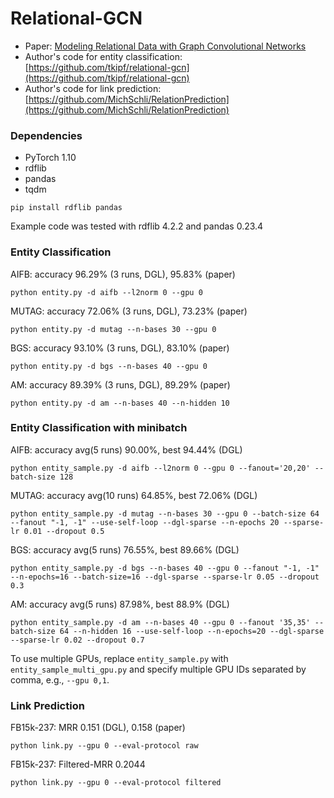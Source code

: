 # Relational-GCN

* Paper: [Modeling Relational Data with Graph Convolutional Networks](https://arxiv.org/abs/1703.06103)
* Author's code for entity classification: [https://github.com/tkipf/relational-gcn](https://github.com/tkipf/relational-gcn)
* Author's code for link prediction: [https://github.com/MichSchli/RelationPrediction](https://github.com/MichSchli/RelationPrediction)

### Dependencies
* PyTorch 1.10
* rdflib
* pandas
* tqdm

```
pip install rdflib pandas
```

Example code was tested with rdflib 4.2.2 and pandas 0.23.4

### Entity Classification
AIFB: accuracy 96.29% (3 runs, DGL), 95.83% (paper)
```
python entity.py -d aifb --l2norm 0 --gpu 0
```

MUTAG: accuracy 72.06% (3 runs, DGL), 73.23% (paper)
```
python entity.py -d mutag --n-bases 30 --gpu 0
```

BGS: accuracy 93.10% (3 runs, DGL), 83.10% (paper)
```
python entity.py -d bgs --n-bases 40 --gpu 0
```

AM: accuracy 89.39% (3 runs, DGL), 89.29% (paper)
```
python entity.py -d am --n-bases 40 --n-hidden 10
```

### Entity Classification with minibatch

AIFB: accuracy avg(5 runs) 90.00%, best 94.44% (DGL)
```
python entity_sample.py -d aifb --l2norm 0 --gpu 0 --fanout='20,20' --batch-size 128
```

MUTAG: accuracy avg(10 runs) 64.85%, best 72.06% (DGL)
```
python entity_sample.py -d mutag --n-bases 30 --gpu 0 --batch-size 64 --fanout "-1, -1" --use-self-loop --dgl-sparse --n-epochs 20 --sparse-lr 0.01 --dropout 0.5
```

BGS: accuracy avg(5 runs) 76.55%, best 89.66% (DGL)
```
python entity_sample.py -d bgs --n-bases 40 --gpu 0 --fanout "-1, -1"  --n-epochs=16 --batch-size=16 --dgl-sparse --sparse-lr 0.05 --dropout 0.3
```

AM: accuracy avg(5 runs) 87.98%, best 88.9% (DGL)
```
python entity_sample.py -d am --n-bases 40 --gpu 0 --fanout '35,35' --batch-size 64 --n-hidden 16 --use-self-loop --n-epochs=20 --dgl-sparse --sparse-lr 0.02 --dropout 0.7
```

To use multiple GPUs, replace `entity_sample.py` with `entity_sample_multi_gpu.py` and specify
multiple GPU IDs separated by comma, e.g., `--gpu 0,1`.

### Link Prediction
FB15k-237: MRR 0.151 (DGL), 0.158 (paper)
```
python link.py --gpu 0 --eval-protocol raw
```
FB15k-237: Filtered-MRR 0.2044
```
python link.py --gpu 0 --eval-protocol filtered
```
